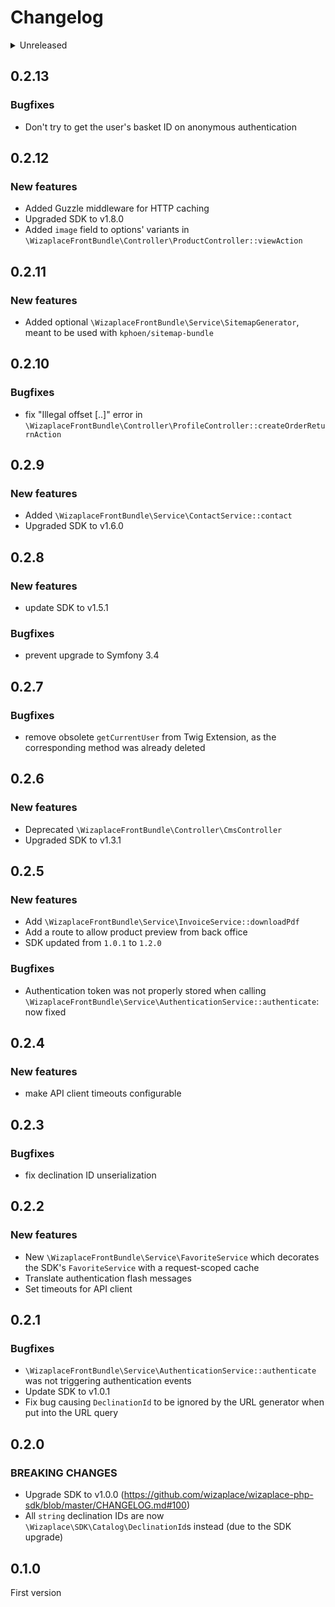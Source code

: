# Changelog

<details>
<summary>Unreleased</summary>

### BREAKING CHANGES

### New features

 - Added log for Guzzle cache events

### Bugfixes

</details>

## 0.2.13

### Bugfixes

 - Don't try to get the user's basket ID on anonymous authentication

## 0.2.12

### New features

 - Added Guzzle middleware for HTTP caching
 - Upgraded SDK to v1.8.0
 - Added `image` field to options' variants in `\WizaplaceFrontBundle\Controller\ProductController::viewAction`

## 0.2.11

### New features

 - Added optional `\WizaplaceFrontBundle\Service\SitemapGenerator`, meant to be used with `kphoen/sitemap-bundle`

## 0.2.10

### Bugfixes

 - fix "Illegal offset [..]" error in `\WizaplaceFrontBundle\Controller\ProfileController::createOrderReturnAction`

## 0.2.9

### New features

 - Added `\WizaplaceFrontBundle\Service\ContactService::contact`
 - Upgraded SDK to v1.6.0

## 0.2.8

### New features

 - update SDK to v1.5.1

### Bugfixes

 - prevent upgrade to Symfony 3.4


## 0.2.7

### Bugfixes

 - remove obsolete `getCurrentUser` from Twig Extension, as the corresponding method was already deleted

## 0.2.6

### New features

 - Deprecated `\WizaplaceFrontBundle\Controller\CmsController`
 - Upgraded SDK to v1.3.1

## 0.2.5

### New features

 - Add `\WizaplaceFrontBundle\Service\InvoiceService::downloadPdf`
 - Add a route to allow product preview from back office
 - SDK updated from `1.0.1` to `1.2.0`

### Bugfixes

 - Authentication token was not properly stored when calling `\WizaplaceFrontBundle\Service\AuthenticationService::authenticate`: now fixed

## 0.2.4

### New features

 - make API client timeouts configurable

## 0.2.3

### Bugfixes

 - fix declination ID unserialization

## 0.2.2

### New features

 - New `\WizaplaceFrontBundle\Service\FavoriteService` which decorates the SDK's `FavoriteService` with a request-scoped cache
 - Translate authentication flash messages
 - Set timeouts for API client

## 0.2.1

### Bugfixes

 - `\WizaplaceFrontBundle\Service\AuthenticationService::authenticate` was not triggering authentication events
 - Update SDK to v1.0.1
 - Fix bug causing `DeclinationId` to be ignored by the URL generator when put into the URL query

## 0.2.0

### BREAKING CHANGES

 - Upgrade SDK to v1.0.0 (https://github.com/wizaplace/wizaplace-php-sdk/blob/master/CHANGELOG.md#100)
 - All `string` declination IDs are now `\Wizaplace\SDK\Catalog\DeclinationId`s instead (due to the SDK upgrade)

## 0.1.0

First version
